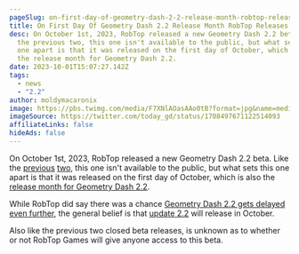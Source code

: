 ```yaml
---
pageSlug: on-first-day-of-geometry-dash-2-2-release-month-robtop-releases-new-2-2-beta
title: On First Day Of Geometry Dash 2.2 Release Month RobTop Releases New 2.2 Beta
desc: On October 1st, 2023, RobTop released a new Geometry Dash 2.2 beta. Like
  the previous two, this one isn't available to the public, but what sets this
  one apart is that it was released on the first day of October, which is also
  the release month for Geometry Dash 2.2.
date: 2023-10-01T15:07:27.142Z
tags:
  - news
  - "2.2"
author: moldymacaronix
image: https://pbs.twimg.com/media/F7XNlAOasAAo0tB?format=jpg&name=medium
imageSource: https://twitter.com/today_gd/status/1708497671122514093
affiliateLinks: false
hideAds: false
---
```

On October 1st, 2023, RobTop released a new Geometry Dash 2.2 beta. Like the [previous](/posts/closed-geometry-dash-2-2-beta-released-on-steam/) [two](/posts/robtop-releases-new-geometry-dash-2-2-beta/), this one isn't available to the public, but what sets this one apart is that it was released on the first day of October, which is also the [release month for Geometry Dash 2.2](/posts/final-geometry-dash-2-2-release-date-confirmed-by-robtop/).

While RobTop did say there was a chance [Geometry Dash 2.2 gets delayed even further](/posts/geometry-dash-2-2-release-date-may-be-pushed-back-again/), the general belief is that [update 2.2](/categories/2.2/) will release in October.

Also like the previous two closed beta releases, is unknown as to whether or not RobTop Games will give anyone access to this beta.